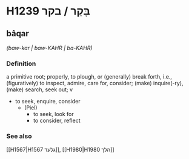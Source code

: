 # H1239 בָּקַר / בקר

## bâqar

_(baw-kar | baw-KAHR | ba-KAHR)_

### Definition

a primitive root; properly, to plough, or (generally) break forth, i.e., (figuratively) to inspect, admire, care for, consider; (make) inquire(-ry), (make) search, seek out; v

- to seek, enquire, consider
  - (Piel)
    - to seek, look for
    - to consider, reflect

### See also

[[H1567|H1567 גלעד]], [[H1980|H1980 הלך]]
